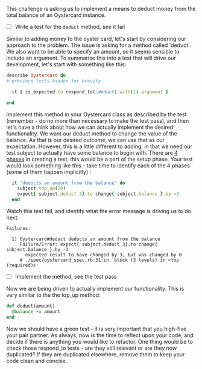 This challenge is asking us to implement a means to deduct money from the total balance of an Oystercard instance.

- [ ] Write a test for the `deduct` method, see it fail

Similar to adding money to the oyster card, let's start by considering our approach to the problem. The issue is asking for a method called 'deduct'. We also want to be able to specify an amount, so it seems sensible to include an argument. To summarise this into a test that will drive our development, let's start with something like this:

``` ruby
describe Oystercard do
# previous tests hidden for brevity  

  it { is_expected.to respond_to(:deduct).with(1).argument }

end
```

Implement this method in your Oystercard class as described by the test (remember - do no more than necessary to make the test pass), and then let's have a think about how we can actually implement the desired functionality. We want our deduct method to change the value of the balance. As that is our desired outcome, we can use that as our expectation. However, this is a little different to adding, in that we need our test subject to actually have some balance to begin with. There are [4 phases](https://robots.thoughtbot.com/four-phase-test) in creating a test, this would be a part of the setup phase. Your test would look something like this - take time to identify each of the 4 phases (some of them happen implicitly) :

``` ruby
  it 'deducts an amount from the balance' do
    subject.top_up(20)
    expect{ subject.deduct 3}.to change{ subject.balance }.by -3
  end
```

Watch this test fail, and identify what the error message is driving us to do next:

```
Failures:

  1) Oystercard#deduct deducts an amount from the balance
     Failure/Error: expect{ subject.deduct 3}.to change{ subject.balance }.by -3
       expected result to have changed by 3, but was changed by 0
     # ./spec/oystercard_spec.rb:31:in `block (3 levels) in <top (required)>'
```

- [ ] Implement the method, see the test pass

Now we are being driven to actually implement our functionality. This is very similar to the the top_up method:

```ruby
def deduct(amount)
  @balance -= amount
end
```

Now we should have a green test - it is very important that you high-five your pair partner. As always, now is the time to reflect upon your code, and decide if there is anything you would like to refactor. One thing would be to check those respond_to tests - are they still relevant or are they now duplicated? If they are duplicated elsewhere, remove them to keep your code clean and concise.
